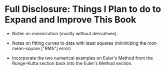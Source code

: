 Full Disclosure: Things I Plan to do to Expand and Improve This Book
===============

- Notes on minimization (mostly without derivatives).

- Notes on fitting curves to data with least squares (minimizing the root-mean-square ["RMS"] error)

- Incorporate the two numerical examples on Euler's Method from the Runge-Kutta section back into the Euler's Method section.

